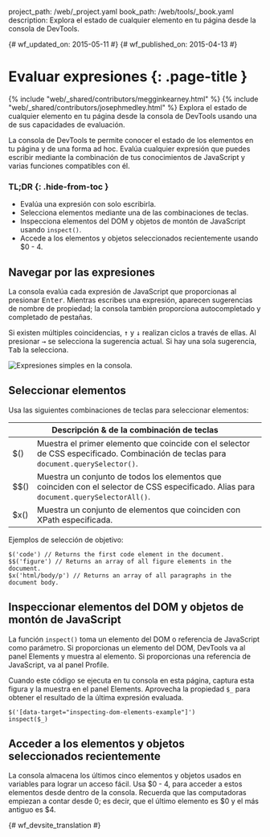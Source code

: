 project_path: /web/_project.yaml
book_path: /web/tools/_book.yaml
description: Explora el estado de cualquier elemento en tu página desde la consola de DevTools.

{# wf_updated_on: 2015-05-11 #}
{# wf_published_on: 2015-04-13 #}

# Evaluar expresiones {: .page-title }

{% include "web/_shared/contributors/megginkearney.html" %}
{% include "web/_shared/contributors/josephmedley.html" %}
Explora el estado de cualquier elemento en tu página desde la consola de DevTools usando una de sus capacidades de evaluación.

La consola de DevTools te permite conocer el estado de los elementos
en tu página y de una forma ad hoc.
Evalúa cualquier expresión que puedes escribir mediante la combinación
de tus conocimientos de JavaScript y varias funciones compatibles con él.


### TL;DR {: .hide-from-toc }
- Evalúa una expresión con solo escribirla.
- Selecciona elementos mediante una de las combinaciones de teclas.
- Inspecciona elementos del DOM y objetos de montón de JavaScript usando <code>inspect()</code>.
- Accede a los elementos y objetos seleccionados recientemente usando $0 - 4.


## Navegar por las expresiones

La consola evalúa cada expresión de JavaScript que proporcionas
al presionar <kbd class="kbd">Enter</kbd>.
Mientras escribes una expresión,
aparecen sugerencias de nombre de propiedad;
la consola también proporciona autocompletado y completado de pestañas.

Si existen múltiples coincidencias,
<kbd class="kbd">↑</kbd> y <kbd class="kbd">↓</kbd> realizan ciclos a través de ellas. Al presionar <kbd class="kbd">→</kbd> se selecciona la sugerencia actual.
Si hay una sola sugerencia,
<kbd class="kbd">Tab</kbd> la selecciona.

![Expresiones simples en la consola.](images/evaluate-expressions.png)

## Seleccionar elementos

Usa las siguientes combinaciones de teclas para seleccionar elementos:

<table class="responsive">
  <thead>
    <tr>
      <th colspan="2">Descripción &amp; de la combinación de teclas</th>
    </tr>
  </thead>
  <tbody>
    <tr>
      <td data-th="Shortcut">$()</td>
      <td data-th="Description">Muestra el primer elemento que coincide con el selector de CSS especificado. Combinación de teclas para <code>document.querySelector()</code>.</td>
    </tr>
    <tr>
      <td data-th="Shortcut">$$()</td>
      <td data-th="Description">Muestra un conjunto de todos los elementos que coinciden con el selector de CSS especificado. Alias para <code>document.querySelectorAll()</code>.</td>
    </tr>
    <tr>
      <td data-th="Shortcut">$x()</td>
      <td data-th="Description">Muestra un conjunto de elementos que coinciden con XPath especificada.</td>
    </tr>
  </tbody>
</table>

Ejemplos de selección de objetivo:

    $('code') // Returns the first code element in the document.
    $$('figure') // Returns an array of all figure elements in the document.
    $x('html/body/p') // Returns an array of all paragraphs in the document body.

## Inspeccionar elementos del DOM y objetos de montón de JavaScript

La función `inspect()` toma un elemento del DOM o referencia de JavaScript
como parámetro.
Si proporcionas un elemento del DOM,
DevTools va al panel Elements y muestra al elemento.
Si proporcionas una referencia de JavaScript,
va al panel Profile.

Cuando este código se ejecuta en tu consola en esta página,
captura esta figura y la muestra en el panel Elements.
Aprovecha la propiedad `$_` 
para obtener el resultado de la última expresión evaluada.

    $('[data-target="inspecting-dom-elements-example"]')
    inspect($_)

## Acceder a los elementos y objetos seleccionados recientemente

La consola almacena los últimos cinco elementos y objetos usados
en variables para lograr un acceso fácil.
Usa $0 - 4,
para acceder a estos elementos desde dentro de la consola.
Recuerda que las computadoras empiezan a contar desde 0;
es decir, que el último elemento es $0 y el más antiguo es $4.


{# wf_devsite_translation #}
